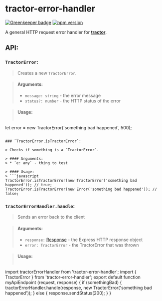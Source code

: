 # tractor-error-handler

[![Greenkeeper badge](https://badges.greenkeeper.io/phenomnomnominal/tractor-error-handler.svg)](https://greenkeeper.io/)
[![npm version](https://img.shields.io/npm/v/tractor-error-handler.svg)](https://img.shields.io/npm/v/tractor-error-handler.svg)

A general HTTP request error handler for [**tractor**](https://github.com/TradeMe/tractor).

## API:

### `TractorError`:

> Creates a new `TractorError`.

> #### Arguments:
> * `message: string` - the error message
> * `status?: number` - the HTTP status of the error

> #### Usage:
> ```javascript
let error = new TractorError('something bad happened', 500);
```

### `TractorError.isTractorError`:

> Checks if something is a `TractorError`.

> #### Arguments:
> * `e: any` - thing to test

> #### Usage:
> ```javascript
TractorError.isTractorError(new TractorError('something bad happened')); // true;
TractorError.isTractorError(new Error('something bad happened')); // false;
```

### `tractorErrorHandler.handle`:

> Sends an error back to the client

> #### Arguments:
> * `response:` [Response](http://expressjs.com/es/api.html#res) - the Express HTTP response object
> * `error: TractorError` - the TractorError that was thrown

> #### Usage:
> ```javascript
import tractorErrorHandler from 'tractor-error-handler';
import { TractorError } from 'tractor-error-handler';
export default function myApiEndpoint (request, response) {
    if (somethingBad) {
        tractorErrorHandler.handle(response, new TractorError('something bad happened'));
    } else {
        response.sendStatus(200);
    }
}
```
